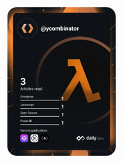 <a href="https://app.daily.dev/ycombinator"><img src="https://github.com/HamzaMateen/HamzaMateen/blob/main/devcard.svg" width="250" alt="Hamza Mateen's Dev Card"/></a>
